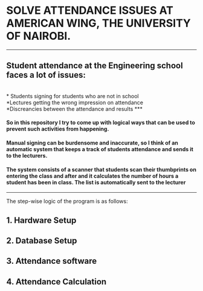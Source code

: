 # SOLVE ATTENDANCE ISSUES AT AMERICAN WING, THE UNIVERSITY OF NAIROBI.
***
## Student attendance at the Engineering school faces a lot of issues: 
<br>
                * Students signing for students who are not in school
<br>
                *Lectures getting the wrong impression on attendance 
<br>
                *Discreancies between the attendance and results
***

#### So in this repository I try to come up with logical ways that can be used to prevent such activities from happening.
#### Manual signing can be burdensome and inaccurate, so I think of an automatic system that keeps a track of students attendance and sends it to the lecturers.
#### The system consists of a scanner that students scan their thumbprints on entering the class and after and it calculates the number of hours a student has been in class. The list is automatically sent to the lecturer
***
The step-wise logic of the program is as follows:
## 1. Hardware Setup
## 2. Database Setup
## 3. Attendance software
## 4. Attendance Calculation